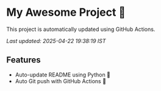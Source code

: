 # My Awesome Project 🚀

This project is automatically updated using GitHub Actions.

_Last updated: 2025-04-22 19:38:19 IST_

## Features
- Auto-update README using Python 🐍
- Auto Git push with GitHub Actions 🤖
